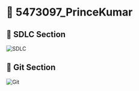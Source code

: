 # 📂 5473097_PrinceKumar

## 🧠 SDLC Section

![SDLC](5473097_PrinceKumar.jpg)

## 🔧 Git Section

![Git](Git/5473097_PrinceKumar.jpg)
